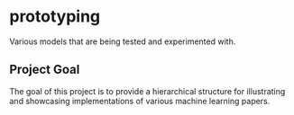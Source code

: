 # prototyping
Various models that are being tested and experimented with.


## Project Goal

The goal of this project is to provide a hierarchical structure for illustrating and showcasing implementations of various machine learning papers.

